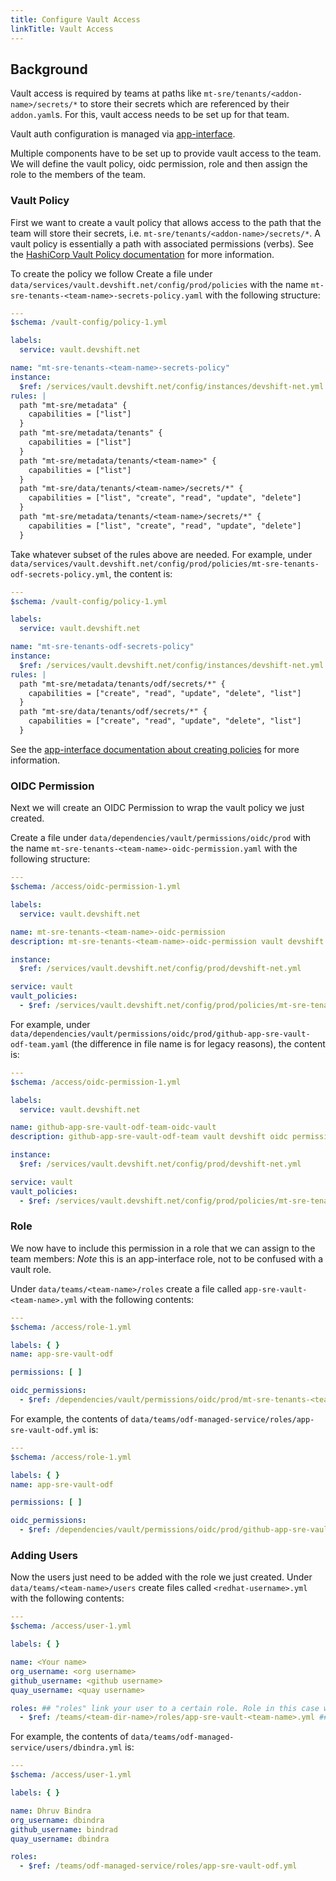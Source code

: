 ```yaml
---
title: Configure Vault Access
linkTitle: Vault Access
---
```


## Background

Vault access is required by teams at paths like `mt-sre/tenants/<addon-name>/secrets/*` to store their secrets
which are referenced by their `addon.yaml`s.
For this, vault access needs to be set up for that team.

Vault auth configuration is managed
via [app-interface](https://gitlab.cee.redhat.com/gathomas/app-interface#manage-vault-configurations-via-app-interface).

Multiple components have to be set up to provide vault access to the team. We will define the vault policy, oidc
permission,
role and then assign the role to the members of the team.

### Vault Policy

First we want to create a vault policy that allows access to the path that the team will store their secrets, i.e.
`mt-sre/tenants/<addon-name>/secrets/*`. A vault policy is essentially a path with associated permissions (verbs).
See the [HashiCorp Vault Policy documentation](https://developer.hashicorp.com/vault/docs/concepts/policies) for more
information.

To create the policy we follow
Create a file under `data/services/vault.devshift.net/config/prod/policies` with the
name `mt-sre-tenants-<team-name>-secrets-policy.yaml`
with the following structure:

```yaml
---
$schema: /vault-config/policy-1.yml

labels:
  service: vault.devshift.net

name: "mt-sre-tenants-<team-name>-secrets-policy"
instance:
  $ref: /services/vault.devshift.net/config/instances/devshift-net.yml
rules: |
  path "mt-sre/metadata" {
    capabilities = ["list"]
  }
  path "mt-sre/metadata/tenants" {
    capabilities = ["list"]
  }
  path "mt-sre/metadata/tenants/<team-name>" {
    capabilities = ["list"]
  }
  path "mt-sre/data/tenants/<team-name>/secrets/*" {
    capabilities = ["list", "create", "read", "update", "delete"]
  }
  path "mt-sre/metadata/tenants/<team-name>/secrets/*" {
    capabilities = ["list", "create", "read", "update", "delete"]
  }

```

Take whatever subset of the rules above are needed.
For example, under `data/services/vault.devshift.net/config/prod/policies/mt-sre-tenants-odf-secrets-policy.yml`, the
content is:

```yaml
---
$schema: /vault-config/policy-1.yml

labels:
  service: vault.devshift.net

name: "mt-sre-tenants-odf-secrets-policy"
instance:
  $ref: /services/vault.devshift.net/config/instances/devshift-net.yml
rules: |
  path "mt-sre/metadata/tenants/odf/secrets/*" {
    capabilities = ["create", "read", "update", "delete", "list"]
  }
  path "mt-sre/data/tenants/odf/secrets/*" {
    capabilities = ["create", "read", "update", "delete", "list"]
  }
```

See
the [app-interface documentation about creating policies](https://gitlab.cee.redhat.com/service/app-interface#manage-vault-policies-vault-configpolicy-1yml)
for more information.

### OIDC Permission

Next we will create an OIDC Permission to wrap the vault policy we just created.

Create a file under `data/dependencies/vault/permissions/oidc/prod` with the
name `mt-sre-tenants-<team-name>-oidc-permission.yaml`
with the following structure:

```yaml
---
$schema: /access/oidc-permission-1.yml

labels:
  service: vault.devshift.net

name: mt-sre-tenants-<team-name>-oidc-permission
description: mt-sre-tenants-<team-name>-oidc-permission vault devshift oidc permission

instance:
  $ref: /services/vault.devshift.net/config/prod/devshift-net.yml

service: vault
vault_policies:
  - $ref: /services/vault.devshift.net/config/prod/policies/mt-sre-tenants-<team-name>-secrets-policy.yml
```

For example, under `data/dependencies/vault/permissions/oidc/prod/github-app-sre-vault-odf-team.yaml`
(the difference in file name is for legacy reasons), the content is:

```yaml
---
$schema: /access/oidc-permission-1.yml

labels:
  service: vault.devshift.net

name: github-app-sre-vault-odf-team-oidc-vault
description: github-app-sre-vault-odf-team vault devshift oidc permission

instance:
  $ref: /services/vault.devshift.net/config/prod/devshift-net.yml

service: vault
vault_policies:
  - $ref: /services/vault.devshift.net/config/prod/policies/mt-sre-tenants-odf-secrets-policy.yml
```

### Role

We now have to include this permission in a role that we can assign to the team members: *Note* this is an app-interface
role, not to be confused with a vault role.

Under `data/teams/<team-name>/roles` create a file called `app-sre-vault-<team-name>.yml` with the following contents:

```yaml
---
$schema: /access/role-1.yml

labels: { }
name: app-sre-vault-odf

permissions: [ ]

oidc_permissions:
  - $ref: /dependencies/vault/permissions/oidc/prod/mt-sre-tenants-<team-name>-oidc-permission.yaml
```

For example, the contents of  `data/teams/odf-managed-service/roles/app-sre-vault-odf.yml` is:

```yaml
---
$schema: /access/role-1.yml

labels: { }
name: app-sre-vault-odf

permissions: [ ]

oidc_permissions:
  - $ref: /dependencies/vault/permissions/oidc/prod/github-app-sre-vault-odf-team.yml
```

### Adding Users

Now the users just need to be added with the role we just created.
Under `data/teams/<team-name>/users` create files called `<redhat-username>.yml` with the following contents:

```yaml
---
$schema: /access/user-1.yml

labels: { }

name: <Your name>
org_username: <org username>
github_username: <github username>
quay_username: <quay username>

roles: ## "roles" link your user to a certain role. Role in this case would point to the app-sre/your-team on Github.
  - $ref: /teams/<team-dir-name>/roles/app-sre-vault-<team-name>.yml ## path to the roles file you created in the last step
```

For example, the contents of `data/teams/odf-managed-service/users/dbindra.yml` is:

```yaml
---
$schema: /access/user-1.yml

labels: { }

name: Dhruv Bindra
org_username: dbindra
github_username: bindrad
quay_username: dbindra

roles:
  - $ref: /teams/odf-managed-service/roles/app-sre-vault-odf.yml
```
